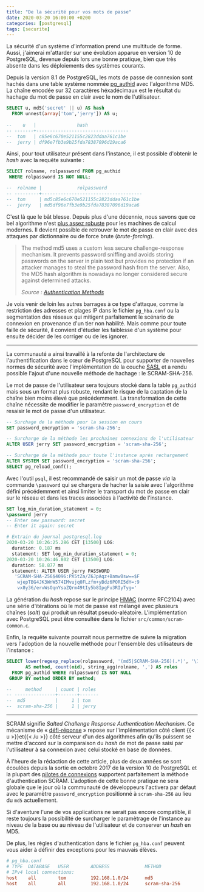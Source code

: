 ```yaml
--- 
title: "De la sécurité pour vos mots de passe"
date: 2020-03-20 16:00:00 +0200
categories: [postgresql]
tags: [securite]
---
```


La sécurité d'un système d'information prend une multitude de forme. Aussi, 
j'aimerai m'attarder sur une évolution apparue en version 10 de PostgreSQL, 
devenue depuis lors une bonne pratique, bien que très absente dans les 
déploiements des systèmes courants.

<!--more-->

Depuis la version 8.1 de PostgreSQL, les mots de passe de connexion sont hachés 
dans une table système nommée [pg_authid][1] avec l'algorithme MD5. La chaîne 
encodée sur 32 caractères héxadécimaux est le résultat du hachage du mot de passe 
en clair avec le nom de l'utilisateur.

[1]: https://www.postgresql.org/docs/current/catalog-pg-authid.html

```sql
SELECT u, md5('secret' || u) AS hash 
  FROM unnest(array['tom','jerry']) AS u;
   
--    u   |               hash               
-- -------+----------------------------------
--  tom   | c85e6c670e521155c2823ddaa761c1be
--  jerry | df96e7fb3e9b25fda78387096d19aca6
```

Ainsi, pour tout utilisateur présent dans l'instance, il est possible d'obtenir 
le _hash_ avec la requête suivante :

```sql
SELECT rolname, rolpassword FROM pg_authid
 WHERE rolpassword IS NOT NULL;

--  rolname |             rolpassword             
-- ---------+-------------------------------------
--  tom     | md5c85e6c670e521155c2823ddaa761c1be
--  jerry   | md5df96e7fb3e9b25fda78387096d19aca6
```

C'est là que le bât blesse. Depuis plus d'une décennie, nous savons que ce bel 
algorithme n'est [plus assez robuste][2] pour les machines de calcul modernes. Il 
devient possible de retrouver le mot de passe en clair avec des attaques par 
dictionnaire ou de force brute (_brute-forcing_).

[2]: https://fr.wikipedia.org/wiki/MD5

> The method md5 uses a custom less secure challenge-response mechanism. It 
> prevents password sniffing and avoids storing passwords on the server in plain 
> text but provides no protection if an attacker manages to steal the password 
> hash from the server. Also, the MD5 hash algorithm is nowadays no longer 
> considered secure against determined attacks.
> 
> _Source : [Authentication Methods](https://www.postgresql.org/docs/10/auth-methods.html)_

Je vois venir de loin les autres barrages à ce type d'attaque, comme la restriction
des adresses et plages IP dans le fichier `pg_hba.conf` ou la segmentation des 
réseaux qui mitigent parfaitement le scénario de connexion en provenance d'un tier 
non habilité. Mais comme pour toute faille de sécurité, il convient d'étudier 
les faiblesse d'un système pour ensuite décider de les corriger ou de les ignorer.

---

La communauté a ainsi travaillé à la refonte de l'architecture de l'authentification 
dans le cœur de PostgreSQL pour supporter de nouvelles normes de sécurité avec 
l'implémentation de la couche [SASL][3] et a rendu possible l'ajout d'une nouvelle 
méthode de hachage : le SCRAM-SHA-256.

[3]: https://fr.wikipedia.org/wiki/Simple_Authentication_and_Security_Layer

Le mot de passe de l'utilisateur sera toujours stocké dans la table `pg_authid` 
mais sous un format plus robuste, rendant le risque de la captation de la chaîne 
bien moins élevé que précédemment. La transformation de cette chaîne nécessite 
de modifier le paramètre `password_encryption` et de resaisir le mot de passe 
d'un utilisateur.

```sql
-- Surchage de la méthode pour la session en cours
SET password_encryption = 'scram-sha-256';

-- Surcharge de la méthode les prochaines connexions de l'utilisateur
ALTER USER jerry SET password_encryption = 'scram-sha-256';

-- Surcharge de la méthode pour toute l'instance après rechargement
ALTER SYSTEM SET password_encryption = 'scram-sha-256';
SELECT pg_reload_conf();
```

Avec l'outil `psql`, il est recommandé de saisir un mot de passe _via_ la commande 
`\password` qui se chargera de hacher la saisie avec l'algorithme défini 
précédemment et ainsi limiter le transport du mot de passe en clair sur le réseau 
et dans les traces associées à l'activité de l'instance.

```sql
SET log_min_duration_statement = 0;
\password jerry
-- Enter new password: secret
-- Enter it again: secret
```

```r
# Extrain du journal postgresql.log
2020-03-20 10:26:25.286 CET [13500] LOG:
  duration: 0.187 ms  
  statement: SET log_min_duration_statement = 0;
2020-03-20 10:26:46.802 CET [13500] LOG:  
  duration: 58.877 ms  
  statement: ALTER USER jerry PASSWORD 
   'SCRAM-SHA-256$4096:PX5tZa/Z6JpAqz+BamwBsw==$F
    wjepTBG4JK3WnW574IMvujq0FLzfm+yBdz6PORI5dY=:9
    vx8y36/ervWsOqnYsaZQrm49tIy5b8IpgFu3RIyTyg='
```

La génération du _hash_ repose sur le principe [HMAC][4] (norme RFC2104) avec une 
série d'itérations où le mot de passe est mélangé avec plusieurs chaînes (_salt_) 
qui produit un résultat pseudo-aléatoire. L'implémentation avec PostgreSQL peut 
être consultée dans le fichier `src/common/scram-common.c`.

[4]: https://fr.wikipedia.org/wiki/Keyed-hash_message_authentication_code

Enfin, la requête suivante pourrait nous permettre de suivre la migration vers 
l'adoption de la nouvelle méthode pour l'ensemble des utilisateurs de l'instance :

```sql
SELECT lower(regexp_replace(rolpassword, '(md5|SCRAM-SHA-256)(.*)', '\1'))
       AS method, count(oid), string_agg(rolname, ',') AS roles
  FROM pg_authid WHERE rolpassword IS NOT NULL
 GROUP BY method ORDER BY method;

--     method     | count | roles 
-- ---------------+-------+-------
--  md5           |     1 | tom
--  scram-sha-256 |     1 | jerry
```

---

SCRAM signifie _Salted Challenge Response Authentication Mechanism_. Ce mécanisme 
de « [défi-réponse][5] » repose sur l'implémentation côté client {{< u >}}et{{< /u >}} 
côté serveur d'un des algorithmes afin qu'ils puissent se mettre d'accord sur la 
comparaison du _hash_ de mot de passe saisi par l'utilisateur à sa connexion 
avec celui stocké en base de données.

[5]: https://fr.wikipedia.org/wiki/Authentification_d%C3%A9fi-r%C3%A9ponse

À l'heure de la rédaction de cette article, plus de deux années se sont écoulées 
depuis la sortie en octobre 2017 de la version 10 de PostgreSQL et la plupart des 
[pilotes de connexions][6] supportent parfaitement la méthode d'authentication 
SCRAM. L'adoption de cette bonne pratique ne sera globale que le jour où la 
communauté de développeurs l'activera par défaut avec le paramètre 
`password_encryption` positionné à `scram-sha-256` au lieu du `md5` actuellement.

[6]: https://wiki.postgresql.org/wiki/List_of_drivers

Si d'aventure l'une de vos applications ne serait pas encore compatible, il reste 
toujours la possibilité de surcharger le paramètrage de l'instance au niveau de 
la base ou au niveau de l'utilisateur et de conserver un _hash_ en MD5. 

De plus, les règles d'authentication dans le fichier `pg_hba.conf` peuvent vous 
aider à définir des exceptions pour les mauvais élèves.

```ini
# pg_hba.conf
# TYPE  DATABASE   USER        ADDRESS             METHOD
# IPv4 local connections:
host    all        tom         192.168.1.0/24      md5
host    all        all         192.168.1.0/24      scram-sha-256
```
